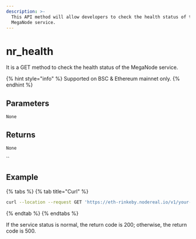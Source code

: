 ```yaml
---
description: >-
  This API method will allow developers to check the health status of the
  MegaNode service.
---
```


# nr\_health

It is a GET method to check the health status of the MegaNode service.&#x20;

{% hint style="info" %}
Supported on BSC & Ethereum mainnet only.
{% endhint %}

## Parameters

`None`

## Returns

`None`

``

## Example



{% tabs %}
{% tab title="Curl" %}
```bash
curl --location --request GET 'https://eth-rinkeby.nodereal.io/v1/your-api-key/nr_health'
```
{% endtab %}
{% endtabs %}

If the service status is normal, the return code is 200; otherwise, the return code is 500.
